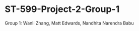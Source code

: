 ST-599-Project-2-Group-1
========================
Group 1: Wanli Zhang, Matt Edwards, Nandhita Narendra Babu
